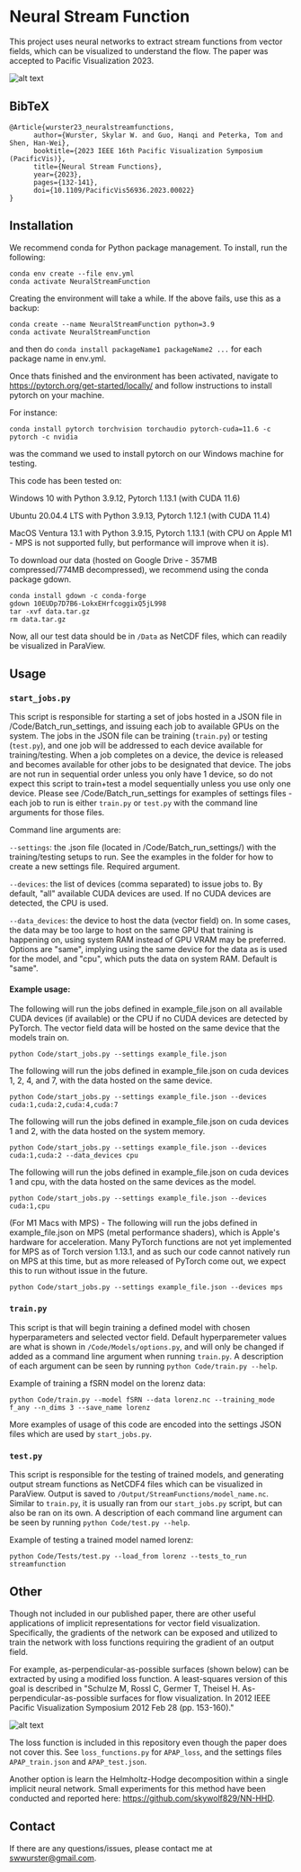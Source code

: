 # Neural Stream Function
This project uses neural networks to extract stream functions from vector fields, which can be visualized to understand the flow. The paper was accepted to Pacific Visualization 2023.

![alt text](https://github.com/skywolf829/NeuralStreamFunction/blob/main/Figures/streamfunctions.jpg)

<section class="section" id="BibTeX">
  <div class="container is-max-desktop content">
    <h2 class="title">BibTeX</h2>
    <pre><code>@Article{wurster23_neuralstreamfunctions,
      author={Wurster, Skylar W. and Guo, Hanqi and Peterka, Tom and Shen, Han-Wei},
      booktitle={2023 IEEE 16th Pacific Visualization Symposium (PacificVis)}, 
      title={Neural Stream Functions}, 
      year={2023},
      pages={132-141},
      doi={10.1109/PacificVis56936.2023.00022}
}</code></pre>
  </div>
</section>

## Installation

We recommend conda for Python package management. To install, run the following:
```
conda env create --file env.yml
conda activate NeuralStreamFunction
```

Creating the environment will take a while. If the above fails, use this as a backup:
```
conda create --name NeuralStreamFunction python=3.9
conda activate NeuralStreamFunction
```
and then do ```conda install packageName1 packageName2 ...``` for each package name in env.yml.

Once thats finished and the environment has been activated, navigate to https://pytorch.org/get-started/locally/ and follow instructions to install pytorch on your machine.

For instance:
```
conda install pytorch torchvision torchaudio pytorch-cuda=11.6 -c pytorch -c nvidia
```

was the command we used to install pytorch on our Windows machine for testing.

This code has been tested on:

Windows 10 with Python 3.9.12, Pytorch 1.13.1 (with CUDA 11.6)

Ubuntu 20.04.4 LTS with Python 3.9.13, Pytorch 1.12.1 (with CUDA 11.4)

MacOS Ventura 13.1 with Python 3.9.15, Pytorch 1.13.1 (with CPU on Apple M1 - MPS is not supported fully, but performance will improve when it is). 

To download our data (hosted on Google Drive - 357MB compressed/774MB decompressed), we recommend using the conda package gdown.
```
conda install gdown -c conda-forge
gdown 10EUDp7D7B6-LokxEHrfcoggixQ5jL998
tar -xvf data.tar.gz
rm data.tar.gz
```
Now, all our test data should be in ```/Data``` as NetCDF files, which can readily be visualized in ParaView.

## Usage

### ```start_jobs.py```
This script is responsible for starting a set of jobs hosted in a JSON file in /Code/Batch_run_settings, and issuing each job to available GPUs on the system. The jobs in the JSON file can be training (```train.py```) or testing (```test.py```), and one job will be addressed to each device available for training/testing. When a job completes on a device, the device is released and becomes available for other jobs to be designated that device. The jobs are not run in sequential order unless you only have 1 device, so do not expect this script to train+test a model sequentially unless you use only one device. Please see /Code/Batch_run_settings for examples of settings files - each job to run is either ```train.py``` or ```test.py``` with the command line arguments for those files.

Command line arguments are:

```--settings```: the .json file (located in /Code/Batch_run_settings/) with the training/testing setups to run. See the examples in the folder for how to create a new settings file. Required argument.

```--devices```: the list of devices (comma separated) to issue jobs to. By default, "all" available CUDA devices are used. If no CUDA devices are detected, the CPU is used. 

```--data_devices```: the device to host the data (vector field) on. In some cases, the data may be too large to host on the same GPU that training is happening on, using system RAM instead of GPU VRAM may be preferred. Options are "same", implying using the same device for the data as is used for the model, and "cpu", which puts the data on system RAM. Default is "same".

#### Example usage:

The following will run the jobs defined in example_file.json on all available CUDA devices (if available) or the CPU if no CUDA devices are detected by PyTorch. The vector field data will be hosted on the same device that the models train on.

```python Code/start_jobs.py --settings example_file.json```

The following will run the jobs defined in example_file.json on cuda devices 1, 2, 4, and 7, with the data hosted on the same device.

```python Code/start_jobs.py --settings example_file.json --devices cuda:1,cuda:2,cuda:4,cuda:7```

The following will run the jobs defined in example_file.json on cuda devices 1 and 2, with the data hosted on the system memory.

```python Code/start_jobs.py --settings example_file.json --devices cuda:1,cuda:2 --data_devices cpu```

The following will run the jobs defined in example_file.json on cuda devices 1 and cpu, with the data hosted on the same devices as the model.

```python Code/start_jobs.py --settings example_file.json --devices cuda:1,cpu```

(For M1 Macs with MPS) - The following will run the jobs defined in example_file.json on MPS (metal performance shaders), which is Apple's hardware for acceleration. Many PyTorch functions are not yet implemented for MPS as of Torch version 1.13.1, and as such our code cannot natively run on MPS at this time, but as more released of PyTorch come out, we expect this to run without issue in the future.

```python Code/start_jobs.py --settings example_file.json --devices mps```

### ```train.py```
This script is that will begin training a defined model with chosen hyperparameters and selected vector field. Default hyperparemeter values are what is shown in ```/Code/Models/options.py```, and will only be changed if added as a command line argument when running ```train.py```. A description of each argument can be seen by running ```python Code/train.py --help```. 

Example of training a fSRN model on the lorenz data:

```python Code/train.py --model fSRN --data lorenz.nc --training_mode f_any --n_dims 3 --save_name lorenz```

More examples of usage of this code are encoded into the settings JSON files which are used by ```start_jobs.py```.

### ```test.py```
This script is responsible for the testing of trained models, and generating output stream functions as NetCDF4 files which can be visualized in ParaView. Output is saved to ```/Output/StreamFunctions/model_name.nc```. Similar to ```train.py```, it is usually ran from our ```start_jobs.py``` script, but can also be ran on its own. A description of each command line argument can be seen by running ```python Code/test.py --help```.

Example of testing a trained model named lorenz:

```python Code/Tests/test.py --load_from lorenz --tests_to_run streamfunction```

## Other

Though not included in our published paper, there are other useful applications of implicit representations for vector field visualization.
Specifically, the gradients of the network can be exposed and utilized to train the network with loss functions requiring the gradient of an output field.

For example, as-perpendicular-as-possible surfaces (shown below) can be extracted by using a modified loss function. A least-squares version of this goal is described in "Schulze M, Rossl C, Germer T, Theisel H. As-perpendicular-as-possible surfaces for flow visualization. In 2012 IEEE Pacific Visualization Symposium 2012 Feb 28 (pp. 153-160)."

![alt text](https://github.com/skywolf829/NeuralStreamFunction/blob/main/Figures/APAP.jpeg)

The loss function is included in this repository even though the paper does not cover this. See ```loss_functions.py``` for ```APAP_loss```, and the settings files ```APAP_train.json``` and ```APAP_test.json```.

Another option is learn the Helmholtz-Hodge decomposition within a single implicit neural network. Small experiments for this method have been conducted and reported here: https://github.com/skywolf829/NN-HHD.

## Contact 

If there are any questions/issues, please contact me at swwurster@gmail.com. 
